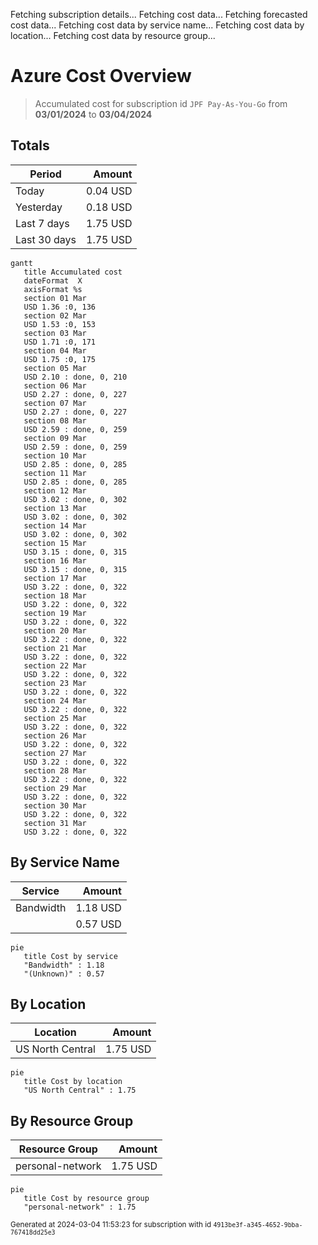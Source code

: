 Fetching subscription details...
Fetching cost data...
Fetching forecasted cost data...
Fetching cost data by service name...
Fetching cost data by location...
Fetching cost data by resource group...
# Azure Cost Overview

> Accumulated cost for subscription id `JPF Pay-As-You-Go` from **03/01/2024** to **03/04/2024**

## Totals

|Period|Amount|
|---|---:|
|Today|0.04 USD|
|Yesterday|0.18 USD|
|Last 7 days|1.75 USD|
|Last 30 days|1.75 USD|

```mermaid
gantt
   title Accumulated cost
   dateFormat  X
   axisFormat %s
   section 01 Mar
   USD 1.36 :0, 136
   section 02 Mar
   USD 1.53 :0, 153
   section 03 Mar
   USD 1.71 :0, 171
   section 04 Mar
   USD 1.75 :0, 175
   section 05 Mar
   USD 2.10 : done, 0, 210
   section 06 Mar
   USD 2.27 : done, 0, 227
   section 07 Mar
   USD 2.27 : done, 0, 227
   section 08 Mar
   USD 2.59 : done, 0, 259
   section 09 Mar
   USD 2.59 : done, 0, 259
   section 10 Mar
   USD 2.85 : done, 0, 285
   section 11 Mar
   USD 2.85 : done, 0, 285
   section 12 Mar
   USD 3.02 : done, 0, 302
   section 13 Mar
   USD 3.02 : done, 0, 302
   section 14 Mar
   USD 3.02 : done, 0, 302
   section 15 Mar
   USD 3.15 : done, 0, 315
   section 16 Mar
   USD 3.15 : done, 0, 315
   section 17 Mar
   USD 3.22 : done, 0, 322
   section 18 Mar
   USD 3.22 : done, 0, 322
   section 19 Mar
   USD 3.22 : done, 0, 322
   section 20 Mar
   USD 3.22 : done, 0, 322
   section 21 Mar
   USD 3.22 : done, 0, 322
   section 22 Mar
   USD 3.22 : done, 0, 322
   section 23 Mar
   USD 3.22 : done, 0, 322
   section 24 Mar
   USD 3.22 : done, 0, 322
   section 25 Mar
   USD 3.22 : done, 0, 322
   section 26 Mar
   USD 3.22 : done, 0, 322
   section 27 Mar
   USD 3.22 : done, 0, 322
   section 28 Mar
   USD 3.22 : done, 0, 322
   section 29 Mar
   USD 3.22 : done, 0, 322
   section 30 Mar
   USD 3.22 : done, 0, 322
   section 31 Mar
   USD 3.22 : done, 0, 322
```

## By Service Name

|Service|Amount|
|---|---:|
|Bandwidth|1.18 USD|
||0.57 USD|

```mermaid
pie
   title Cost by service
   "Bandwidth" : 1.18
   "(Unknown)" : 0.57
```

## By Location

|Location|Amount|
|---|---:|
|US North Central|1.75 USD|

```mermaid
pie
   title Cost by location
   "US North Central" : 1.75
```

## By Resource Group

|Resource Group|Amount|
|---|---:|
|personal-network|1.75 USD|

```mermaid
pie
   title Cost by resource group
   "personal-network" : 1.75
```

<sup>Generated at 2024-03-04 11:53:23 for subscription with id `4913be3f-a345-4652-9bba-767418dd25e3`</sup>
